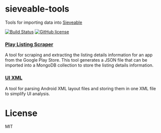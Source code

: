 # sieveable-tools
Tools for importing data into [Sieveable](https://github.com/sikuli/sieveable)

[![Build Status](https://travis-ci.org/sikuli/sieveable-tools.svg?branch=master)](http://travis-ci.org/sikuli/sieveable-tools) [![GitHub license](https://img.shields.io/github/license/mashape/apistatus.svg)](https://github.com/sikuli/sieveable-tools)

### [Play Listing Scraper](Play-Listing-Scraper)
A tool for scraping and extracting the listing details information for an app from the Google Play Store. This tool generates a JSON file that can be imported into a MongoDB collection to store the listing details information.

### [UI XML](ui-xml)
A tool for parsing Android XML layout files and storing them in one XML file to simplify UI analysis.


# License
MIT
